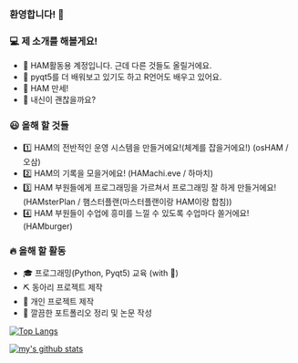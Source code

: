 ### 환영합니다! 👋

### 💻 제 소개를 해볼게요!
- 🔭 HAM활동용 계정입니다. 근데 다른 것들도 올릴거에요.
- 🌱 pyqt5를 더 배워보고 있기도 하고 R언어도 배우고 있어요.
- 👯 HAM 만세!
- 🤔 내신이 괜찮을까요?

### 😃 올해 할 것들
- 1️⃣ HAM의 전반적인 운영 시스템을 만들거에요!(체계를 잡을거에요!) (osHAM / 오삼)
- 2️⃣ HAM의 기록을 모을거에요! (HAMachi.eve / 하마치)
- 3️⃣ HAM 부원들에게 프로그래밍을 가르쳐서 프로그래밍 잘 하게 만들거에요! (HAMsterPlan / 햄스터플랜(마스터플랜이랑 HAM이랑 합침))
- 4️⃣ HAM 부원들이 수업에 흥미를 느낄 수 있도록 수업마다 쏠거에요! (HAMburger)

### 🔥 올해 할 활동
- 🎓 프로그래밍(Python, Pyqt5) 교육 (with 🍔)
- ⛏️ 동아리 프로젝트 제작
- 🔨 개인 프로젝트 제작
- 🧾 깔끔한 포트폴리오 정리 및 논문 작성

[![Top Langs](https://github-readme-stats.vercel.app/api/top-langs/?username=unknownbox-collab&layout=compact)](https://github.com/anuraghazra/github-readme-stats)

[![my's github stats](https://github-readme-stats.vercel.app/api?username=unknownbox-collab)](https://github.com/anuraghazra/github-readme-stats)
